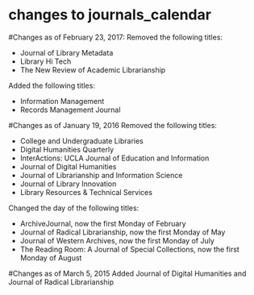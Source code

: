 changes to journals_calendar
=================
#Changes as of February 23, 2017:
Removed the following titles: 
* Journal of Library Metadata
* Library Hi Tech
* The New Review of Academic Librarianship

Added the following titles: 
* Information Management
* Records Management Journal

#Changes as of January 19, 2016
Removed the following titles: 
* College and Undergraduate Libraries
* Digital Humanities Quarterly
* InterActions: UCLA Journal of Education and Information
* Journal of Digital Humanities
* Journal of Librarianship and Information Science
* Journal of Library Innovation
* Library Resources & Technical Services

Changed the day of the following titles:
* ArchiveJournal, now the first Monday of February
* Journal of Radical Librarianship, now the first Monday of May
* Journal of Western Archives, now the first Monday of July
* The Reading Room: A Journal of Special Collections, now the first Monday of August

#Changes as of March 5, 2015
Added Journal of Digital Humanities and Journal of Radical Librarianship
